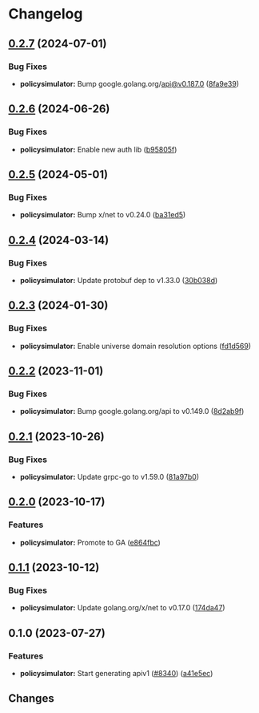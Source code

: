 # Changelog

## [0.2.7](https://github.com/googleapis/google-cloud-go/compare/policysimulator/v0.2.6...policysimulator/v0.2.7) (2024-07-01)


### Bug Fixes

* **policysimulator:** Bump google.golang.org/api@v0.187.0 ([8fa9e39](https://github.com/googleapis/google-cloud-go/commit/8fa9e398e512fd8533fd49060371e61b5725a85b))

## [0.2.6](https://github.com/googleapis/google-cloud-go/compare/policysimulator/v0.2.5...policysimulator/v0.2.6) (2024-06-26)


### Bug Fixes

* **policysimulator:** Enable new auth lib ([b95805f](https://github.com/googleapis/google-cloud-go/commit/b95805f4c87d3e8d10ea23bd7a2d68d7a4157568))

## [0.2.5](https://github.com/googleapis/google-cloud-go/compare/policysimulator/v0.2.4...policysimulator/v0.2.5) (2024-05-01)


### Bug Fixes

* **policysimulator:** Bump x/net to v0.24.0 ([ba31ed5](https://github.com/googleapis/google-cloud-go/commit/ba31ed5fda2c9664f2e1cf972469295e63deb5b4))

## [0.2.4](https://github.com/googleapis/google-cloud-go/compare/policysimulator/v0.2.3...policysimulator/v0.2.4) (2024-03-14)


### Bug Fixes

* **policysimulator:** Update protobuf dep to v1.33.0 ([30b038d](https://github.com/googleapis/google-cloud-go/commit/30b038d8cac0b8cd5dd4761c87f3f298760dd33a))

## [0.2.3](https://github.com/googleapis/google-cloud-go/compare/policysimulator/v0.2.2...policysimulator/v0.2.3) (2024-01-30)


### Bug Fixes

* **policysimulator:** Enable universe domain resolution options ([fd1d569](https://github.com/googleapis/google-cloud-go/commit/fd1d56930fa8a747be35a224611f4797b8aeb698))

## [0.2.2](https://github.com/googleapis/google-cloud-go/compare/policysimulator/v0.2.1...policysimulator/v0.2.2) (2023-11-01)


### Bug Fixes

* **policysimulator:** Bump google.golang.org/api to v0.149.0 ([8d2ab9f](https://github.com/googleapis/google-cloud-go/commit/8d2ab9f320a86c1c0fab90513fc05861561d0880))

## [0.2.1](https://github.com/googleapis/google-cloud-go/compare/policysimulator/v0.2.0...policysimulator/v0.2.1) (2023-10-26)


### Bug Fixes

* **policysimulator:** Update grpc-go to v1.59.0 ([81a97b0](https://github.com/googleapis/google-cloud-go/commit/81a97b06cb28b25432e4ece595c55a9857e960b7))

## [0.2.0](https://github.com/googleapis/google-cloud-go/compare/policysimulator/v0.1.1...policysimulator/v0.2.0) (2023-10-17)


### Features

* **policysimulator:** Promote to GA ([e864fbc](https://github.com/googleapis/google-cloud-go/commit/e864fbcbc4f0a49dfdb04850b07451074c57edc8))

## [0.1.1](https://github.com/googleapis/google-cloud-go/compare/policysimulator/v0.1.0...policysimulator/v0.1.1) (2023-10-12)


### Bug Fixes

* **policysimulator:** Update golang.org/x/net to v0.17.0 ([174da47](https://github.com/googleapis/google-cloud-go/commit/174da47254fefb12921bbfc65b7829a453af6f5d))

## 0.1.0 (2023-07-27)


### Features

* **policysimulator:** Start generating apiv1 ([#8340](https://github.com/googleapis/google-cloud-go/issues/8340)) ([a41e5ec](https://github.com/googleapis/google-cloud-go/commit/a41e5eca56246e83670d5c0d043d7ab78db47042))

## Changes
